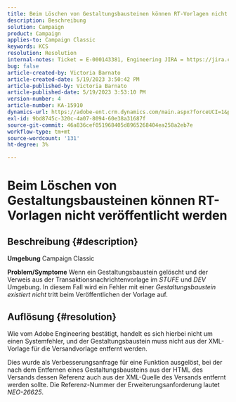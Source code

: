 ```yaml
---
title: Beim Löschen von Gestaltungsbausteinen können RT-Vorlagen nicht veröffentlicht werden
description: Beschreibung
solution: Campaign
product: Campaign
applies-to: Campaign Classic
keywords: KCS
resolution: Resolution
internal-notes: Ticket = E-000143381, Engineering JIRA = https://jira.corp.adobe.com/browse/NEO-26451 , Enhancement = https://jira.corp.adobe.com/browse/NEO-26451
bug: false
article-created-by: Victoria Barnato
article-created-date: 5/19/2023 3:50:42 PM
article-published-by: Victoria Barnato
article-published-date: 5/19/2023 3:53:10 PM
version-number: 4
article-number: KA-15910
dynamics-url: https://adobe-ent.crm.dynamics.com/main.aspx?forceUCI=1&pagetype=entityrecord&etn=knowledgearticle&id=fb24c1e2-5cf6-ed11-8848-6045bd0065b6
exl-id: 9bd8745c-320c-4a07-8094-60e38a31687f
source-git-commit: 46a836cef051968405d8965268404ea258a2eb7e
workflow-type: tm+mt
source-wordcount: '131'
ht-degree: 3%

---
```


# Beim Löschen von Gestaltungsbausteinen können RT-Vorlagen nicht veröffentlicht werden

## Beschreibung {#description}

<b>Umgebung</b>
Campaign Classic


<b>Problem/Symptome</b>
Wenn ein Gestaltungsbaustein gelöscht und der Verweis aus der Transaktionsnachrichtenvorlage im *STUFE* und *DEV* Umgebung. In diesem Fall wird ein Fehler mit einer *Gestaltungsbaustein existiert nicht* tritt beim Veröffentlichen der Vorlage auf.


## Auflösung {#resolution}


Wie vom Adobe Engineering bestätigt, handelt es sich hierbei nicht um einen Systemfehler, und der Gestaltungsbaustein muss nicht aus der XML-Vorlage für die Versandvorlage entfernt werden.

Dies wurde als Verbesserungsanfrage für eine Funktion ausgelöst, bei der nach dem Entfernen eines Gestaltungsbausteins aus der HTML des Versands dessen Referenz auch aus der XML-Quelle des Versands entfernt werden sollte. Die Referenz-Nummer der Erweiterungsanforderung lautet *NEO-26625*.
